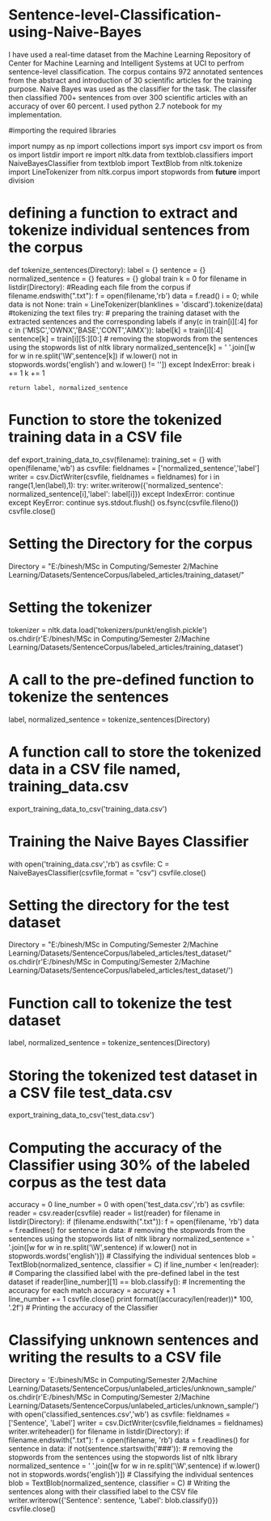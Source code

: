 # Sentence-level-Classification-using-Naive-Bayes
I have used a real-time dataset from the Machine Learning Repository of Center for Machine Learning and Intelligent Systems at UCI to perfrom sentence-level classification. The corpus contains 972 annotated sentences from the abstract and introduction of 30 scientific articles for the training purpose. Naive Bayes was used as the classifier for the task. The classifer then classified 700+ sentences from over 300 scientific articles with an accuracy of over 60 percent. I used python 2.7 notebook for my implementation.

#importing the required libraries

import numpy as np
import collections
import sys
import csv
import os
from os import listdir
import re
import nltk.data
from textblob.classifiers import NaiveBayesClassifier
from textblob import TextBlob
from nltk.tokenize import LineTokenizer
from nltk.corpus import stopwords 
from __future__ import division

# defining a function to extract and tokenize individual sentences from the corpus

def tokenize_sentences(Directory):
    label = {}
    sentence = {}
    normalized_sentence = {}
    features = {}
    global train
    k = 0
    for filename in listdir(Directory):          #Reading each file from the corpus
        if filename.endswith(".txt"):
            f = open(filename,'rb')
            data = f.read()
            i = 0;
            while data is not None:
                train = LineTokenizer(blanklines = 'discard').tokenize(data)  #tokenizing the text files
                try:
                    # preparing the training dataset with the extracted sentences and the corresponding labels
                    if any(c in train[i][:4] for c in ('MISC','OWNX','BASE','CONT','AIMX')):
                        label[k] = train[i][:4]
                        sentence[k] = train[i][5:][0:]
                        # removing the stopwords from the sentences using the stopwords list of nltk library
                        normalized_sentence[k] = ' '.join([w for w in re.split('\W',sentence[k]) if w.lower() not in stopwords.words('english') and w.lower() != ''])
                except IndexError:
                    break 
                i += 1
                k += 1
    
    return label, normalized_sentence
    
# Function to store the tokenized training data in a CSV file

def export_training_data_to_csv(filename):
    training_set = {}
    with open(filename,'wb') as csvfile:
            fieldnames = ['normalized_sentence','label']
            writer = csv.DictWriter(csvfile, fieldnames = fieldnames)
            for i in range(1,len(label),1):
                try:
                    writer.writerow({'normalized_sentence': normalized_sentence[i],'label': label[i]})
                except IndexError:
                    continue   
                except KeyError:
                    continue
            sys.stdout.flush()
            os.fsync(csvfile.fileno())
            csvfile.close()
            
# Setting the Directory for the corpus
Directory = "E:/binesh/MSc in Computing/Semester 2/Machine Learning/Datasets/SentenceCorpus/labeled_articles/training_dataset/"

# Setting the tokenizer
tokenizer = nltk.data.load('tokenizers/punkt/english.pickle')
os.chdir(r'E:/binesh/MSc in Computing/Semester 2/Machine Learning/Datasets/SentenceCorpus/labeled_articles/training_dataset')

# A call to the pre-defined function to tokenize the sentences
label, normalized_sentence = tokenize_sentences(Directory)

# A function call to store the tokenized data in a CSV file named, training_data.csv
export_training_data_to_csv('training_data.csv')

# Training the Naive Bayes Classifier

with open('training_data.csv','rb') as csvfile:
    C = NaiveBayesClassifier(csvfile,format = "csv")
csvfile.close()

# Setting the directory for the test dataset
Directory = "E:/binesh/MSc in Computing/Semester 2/Machine Learning/Datasets/SentenceCorpus/labeled_articles/test_dataset/"
os.chdir(r'E:/binesh/MSc in Computing/Semester 2/Machine Learning/Datasets/SentenceCorpus/labeled_articles/test_dataset/')

# Function call to tokenize the test dataset 
label, normalized_sentence = tokenize_sentences(Directory)
# Storing the tokenized test dataset in a CSV file test_data.csv
export_training_data_to_csv('test_data.csv')

# Computing the accuracy of the Classifier using 30% of the labeled corpus as the test data

accuracy = 0
line_number = 0
with open('test_data.csv','rb') as csvfile:
        reader = csv.reader(csvfile)
        reader = list(reader)
        for filename in listdir(Directory):
            if (filename.endswith(".txt")):
                f = open(filename, 'rb')
                data = f.readlines()
                for sentence in data:
                    # removing the stopwords from the sentences using the stopwords list of nltk library
                    normalized_sentence = ' '.join([w for w in re.split('\W',sentence) if w.lower() not in stopwords.words('english')])
                    # Classifying the individual sentences
                    blob = TextBlob(normalized_sentence, classifier = C)
                    if line_number < len(reader):
                    # Comparing the classified label with the pre-defined label in the test dataset
                        if reader[line_number][1] == blob.classify():
                        # Incrementing the accuracy for each match
                            accuracy = accuracy + 1                    
                        line_number += 1
        csvfile.close()
print format((accuracy/len(reader))* 100, '.2f') # Printing the accuracy of the Classifier

# Classifying unknown sentences and writing the results to a CSV file

Directory = 'E:/binesh/MSc in Computing/Semester 2/Machine Learning/Datasets/SentenceCorpus/unlabeled_articles/unknown_sample/'
os.chdir(r'E:/binesh/MSc in Computing/Semester 2/Machine Learning/Datasets/SentenceCorpus/unlabeled_articles/unknown_sample/')
with open('classified_sentences.csv','wb') as csvfile:
    fieldnames = ['Sentence', 'Label']
    writer = csv.DictWriter(csvfile,fieldnames = fieldnames)
    writer.writeheader()
    for filename in listdir(Directory):
        if filename.endswith(".txt"):
            f = open(filename, 'rb')
            data = f.readlines()
            for sentence in data:
                if not(sentence.startswith('###')):
                    # removing the stopwords from the sentences using the stopwords list of nltk library
                    normalized_sentence = ' '.join([w for w in re.split('\W',sentence) if w.lower() not in stopwords.words('english')])
                    # Classifying the individual sentences
                    blob = TextBlob(normalized_sentence, classifier = C)
                    # Writing the sentences along with their classified label to the CSV file
                    writer.writerow({'Sentence': sentence, 'Label': blob.classify()})
csvfile.close()
